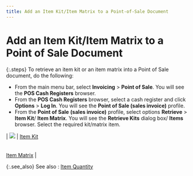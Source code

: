 ```yaml
---
title: Add an Item Kit/Item Matrix to a Point-of-Sale Document
---
```


# Add an Item Kit/Item Matrix to a Point of Sale Document


{:.steps}
To retrieve an item kit or an item matrix  into a Point of Sale document, do the following:

- From the main  menu bar, select **Invoicing** >  **Point of Sale**. You will see the  **POS Cash Registers** browser.
- From the **POS Cash Registers** browser, select a  cash register and click **Options**  > **Log In**. You will see the  **Point of Sale (sales invoice)**  profile.
- From the **Point of Sale** **(sales 
 invoice)** profile, select options **Retrieve**  > **Item Kit**/ **Item 
 Matrix**. You will see the **Retrieve 
 Kits** dialog box/ **Items**  browser. Select the required kit/matrix item.



| ![]({{site.pos_baseurl}}/img/lens.gif) | [Item Kit]({{site.mi_chm}}/item-profile-details/item-types/kits/kits.html)<br/><br/><br/>[Item Matrix]({{site.mi_chm}}/creating-matrix-group-and-matrix-items/item_matrix.html) |



{:.see_also}
See also
: [Item Quantity]({{site.pos_baseurl}}/misc/quantity_content_pos_docs.html)
